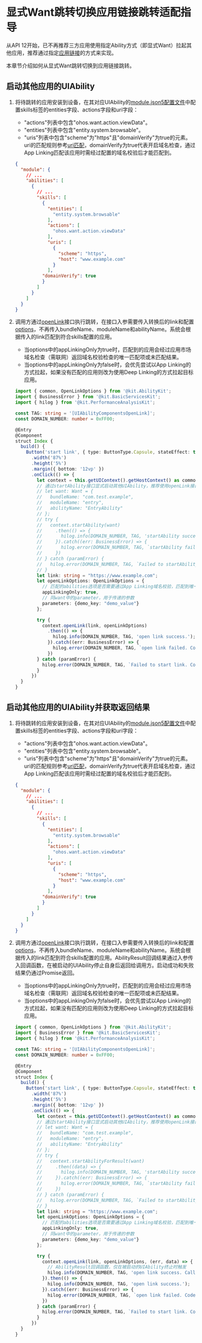 # 显式Want跳转切换应用链接跳转适配指导

从API 12开始，已不再推荐三方应用使用指定Ability方式（即显式Want）拉起其他应用，推荐通过指定[应用链接](app-startup-overview.md#应用链接)的方式来实现。

本章节介绍如何从显式Want跳转切换到应用链接跳转。

## 启动其他应用的UIAbility

1. 将待跳转的应用安装到设备，在其对应UIAbility的[module.json5配置文件](../quick-start/module-configuration-file.md)中配置skills标签的entities字段、actions字段和uri字段：
    - "actions"列表中包含"ohos.want.action.viewData"。
    - "entities"列表中包含"entity.system.browsable"。
    - "uris"列表中包含"scheme"为"https"且"domainVerify"为true的元素。uri的匹配规则参考[uri匹配](explicit-implicit-want-mappings.md#uri匹配规则)，domainVerify为true代表开启域名检查，通过App Linking匹配该应用时需经过配置的域名校验后才能匹配到。

    ```json
    {
      "module": {
        // ...
        "abilities": [
          {
            // ...
            "skills": [
              {
                "entities": [
                  "entity.system.browsable"
                ],
                "actions": [
                  "ohos.want.action.viewData"
                ],
                "uris": [
                  {
                    "scheme": "https",
                    "host": "www.example.com"
                  }
                ],
              "domainVerify": true
              }
            ]
          }
        ]
      }
    }
    ```

2. 调用方通过[openLink](../reference/apis-ability-kit/js-apis-inner-application-uiAbilityContext.md#openlink12)接口执行跳转，在接口入参需要传入转换后的link和配置[options](../reference/apis-ability-kit/js-apis-app-ability-openLinkOptions.md)，不再传入bundleName、moduleName和abilityName。系统会根据传入的link匹配到符合skills配置的应用。
    - 当options中的appLinkingOnly为true时，匹配到的应用会经过应用市场域名检查（需联网）返回域名校验检查的唯一匹配项或未匹配结果。
    - 当options中的appLinkingOnly为false时，会优先尝试以App Linking的方式拉起，如果没有匹配的应用则改为使用Deep Linking的方式拉起目标应用。

    ```ts
    import { common, OpenLinkOptions } from '@kit.AbilityKit';
    import { BusinessError } from '@kit.BasicServicesKit';
    import { hilog } from '@kit.PerformanceAnalysisKit';

    const TAG: string = '[UIAbilityComponentsOpenLink]';
    const DOMAIN_NUMBER: number = 0xFF00;

    @Entry
    @Component
    struct Index {
      build() {
        Button('start link', { type: ButtonType.Capsule, stateEffect: true })
          .width('87%')
          .height('5%')
          .margin({ bottom: '12vp' })
          .onClick(() => {
            let context = this.getUIContext().getHostContext() as common.UIAbilityContext;
            // 通过startAbility接口显式启动其他UIAbility，推荐使用openLink接口。
            // let want: Want = {
            //   bundleName: "com.test.example",
            //   moduleName: "entry",
            //   abilityName: "EntryAbility"
            // };
            // try {
            //   context.startAbility(want)
            //     .then(() => {
            //       hilog.info(DOMAIN_NUMBER, TAG, 'startAbility success.');
            //     }).catch((err: BusinessError) => {
            //       hilog.error(DOMAIN_NUMBER, TAG, `startAbility failed. Code is ${err.code}, message is ${err.message}`);
            //     })
            // } catch (paramError) {
            //   hilog.error(DOMAIN_NUMBER, TAG, `Failed to startAbility. Code is ${paramError.code}, message is ${paramError.message}`);
            // }
            let link: string = "https://www.example.com";
            let openLinkOptions: OpenLinkOptions = {
              // 匹配的abilities选项是否需要通过App Linking域名校验，匹配到唯一配置过的应用ability
              appLinkingOnly: true,
              // 同want中的parameter，用于传递的参数
              parameters: {demo_key: "demo_value"}
            };

            try {
              context.openLink(link, openLinkOptions)
                .then(() => {
                  hilog.info(DOMAIN_NUMBER, TAG, 'open link success.');
                }).catch((err: BusinessError) => {
                  hilog.error(DOMAIN_NUMBER, TAG, `open link failed. Code is ${err.code}, message is ${err.message}`);
                })
            } catch (paramError) {
              hilog.error(DOMAIN_NUMBER, TAG, `Failed to start link. Code is ${paramError.code}, message is ${paramError.message}`);
            }
          })
      }
    }
    ```

## 启动其他应用的UIAbility并获取返回结果

1. 将待跳转的应用安装到设备，在其对应UIAbility的[module.json5配置文件](../quick-start/module-configuration-file.md)中配置skills标签的entities字段、actions字段和uri字段：

    - "actions"列表中包含"ohos.want.action.viewData"。
    - "entities"列表中包含"entity.system.browsable"。
    - "uris"列表中包含"scheme"为"https"且"domainVerify"为true的元素。uri的匹配规则参考[uri匹配](explicit-implicit-want-mappings.md#uri匹配规则)，domainVerify为true代表开启域名检查，通过App Linking匹配该应用时需经过配置的域名校验后才能匹配到。

    ```json
    {
      "module": {
        // ...
        "abilities": [
          {
            // ...
            "skills": [
              {
                "entities": [
                  "entity.system.browsable"
                ],
                "actions": [
                  "ohos.want.action.viewData"
                ],
                "uris": [
                  {
                    "scheme": "https",
                    "host": "www.example.com"
                  }
                ],
              "domainVerify": true
              }
            ]
          }
        ]
      }
    }
    ```

2. 调用方通过[openLink](../reference/apis-ability-kit/js-apis-inner-application-uiAbilityContext.md#openlink12)接口执行跳转，在接口入参需要传入转换后的link和配置[options](../reference/apis-ability-kit/js-apis-app-ability-openLinkOptions.md)，不再传入bundleName、moduleName和abilityName。系统会根据传入的link匹配到符合skills配置的应用。AbilityResult回调结果通过入参传入回调函数，在被启动的UIAbility停止自身后返回给调用方。启动成功和失败结果仍通过Promise返回。<br>
    - 当options中的appLinkingOnly为true时，匹配到的应用会经过应用市场域名检查（需联网）返回域名校验检查的唯一匹配项或未匹配结果。
    - 当options中的appLinkingOnly为false时，会优先尝试以App Linking的方式拉起，如果没有匹配的应用则改为使用Deep Linking的方式拉起目标应用。

    ```ts
    import { common, OpenLinkOptions } from '@kit.AbilityKit';
    import { BusinessError } from '@kit.BasicServicesKit';
    import { hilog } from '@kit.PerformanceAnalysisKit';

    const TAG: string = '[UIAbilityComponentsOpenLink]';
    const DOMAIN_NUMBER: number = 0xFF00;

    @Entry
    @Component
    struct Index {
      build() {
        Button('start link', { type: ButtonType.Capsule, stateEffect: true })
          .width('87%')
          .height('5%')
          .margin({ bottom: '12vp' })
          .onClick(() => {
            let context = this.getUIContext().getHostContext() as common.UIAbilityContext;
            // 通过startAbility接口显式启动其他UIAbility，推荐使用openLink接口。
            // let want: Want = {
            //   bundleName: "com.test.example",
            //   moduleName: "entry",
            //   abilityName: "EntryAbility"
            // };
            // try {
            //   context.startAbilityForResult(want)
            //     .then((data) => {
            //       hilog.info(DOMAIN_NUMBER, TAG, 'startAbility success. data:' + JSON.stringify(data));
            //     }).catch((err: BusinessError) => {
            //       hilog.error(DOMAIN_NUMBER, TAG, `startAbility failed. Code is ${err.code}, message is ${err.message}`);
            //     })
            // } catch (paramError) {
            //   hilog.error(DOMAIN_NUMBER, TAG, `Failed to startAbility. Code is ${paramError.code}, message is ${paramError.message}`);
            // }
            let link: string = "https://www.example.com";
            let openLinkOptions: OpenLinkOptions = {
              // 匹配的abilities选项是否需要通过App Linking域名校验，匹配到唯一配置过的应用ability
              appLinkingOnly: true,
              // 同want中的parameter，用于传递的参数
              parameters: {demo_key: "demo_value"}
            };

            try {
              context.openLink(link, openLinkOptions, (err, data) => {
                // AbilityResult回调函数，仅在被启动的UIAbility终止时触发
                hilog.info(DOMAIN_NUMBER, TAG, 'open link success. Callback result:' + JSON.stringify(data));
              }).then(() => {
                hilog.info(DOMAIN_NUMBER, TAG, 'open link success.');
              }).catch((err: BusinessError) => {
                hilog.error(DOMAIN_NUMBER, TAG, `open link failed. Code is ${err.code}, message is ${err.message}`);
              })
            } catch (paramError) {
              hilog.error(DOMAIN_NUMBER, TAG, `Failed to start link. Code is ${paramError.code}, message is ${paramError.message}`);
            }
          })
      }
    }
    ```